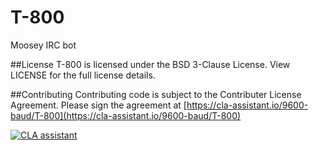 # T-800
Moosey IRC bot

##License
T-800 is licensed under the BSD 3-Clause License. View LICENSE for the full license details.

##Contributing
Contributing code is subject to the Contributer License Agreement. Please sign the agreement at [https://cla-assistant.io/9600-baud/T-800](https://cla-assistant.io/9600-baud/T-800)

[![CLA assistant](https://cla-assistant.io/readme/badge/9600-baud/T-800)](https://cla-assistant.io/9600-baud/T-800)
